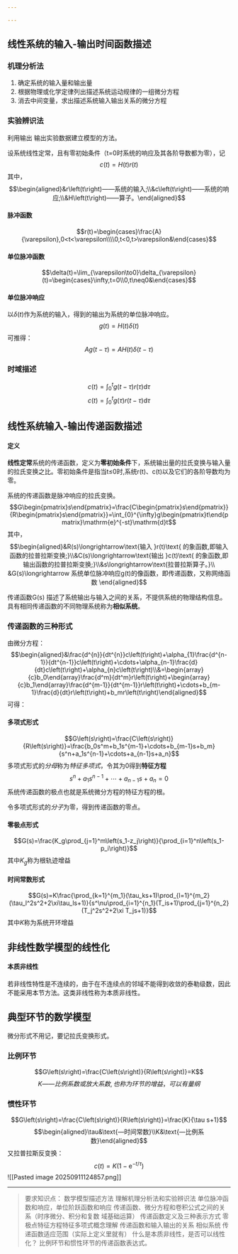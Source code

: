 ```yaml
---

---
```

## 线性系统的输入-输出时间函数描述
### 机理分析法
1. 确定系统的输入量和输出量
2. 根据物理或化学定律列出描述系统运动规律的一组微分方程
3. 消去中间变量，求出描述系统输入输出关系的微分方程
### 实验辨识法
利用输出 输出实验数据建立模型的方法。

设系统线性定常，且有零初始条件（t=0时系统的响应及其各阶导数都为零），记
$$c\left(t\right)=H\left(t\right)r\left(t\right)$$
其中，$$\begin{aligned}&r\left(t\right)——系统的输入;\\&c\left(t\right)——系统的响应;\\&H\left(t\right)——算子。\end{aligned}$$
#### 脉冲函数
$$r(t)=\begin{cases}\frac{A}{\varepsilon},0<t<\varepsilon\\\\0,t<0,t>\varepsilon&\end{cases}$$
#### 单位脉冲函数
$$\delta(t)=\lim_{\varepsilon\to0}\delta_{\varepsilon}(t)=\begin{cases}\infty,t=0\\0,t\neq0&\end{cases}$$
#### 单位脉冲响应
以$\delta(t)$作为系统的输入，得到的输出为系统的单位脉冲响应。
$$g(t)=H(t)\delta(t)$$
可推得：
$$Ag(t-\tau)=AH(t)\delta(t-\tau)$$
### 时域描述
$$c(t)=\int_{0}^{t}g(t-\tau)r(\tau)\mathrm{d}\tau$$
$$c\left(t\right)=\int_{0}^{t}g\left(\tau\right)r\left(t-\tau\right)\mathrm{d}\tau$$
## 线性系统输入-输出传递函数描述
#### 定义
**线性定常**系统的传递函数，定义为**零初始条件**下，系统输出量的拉氏变换与输入量的拉氏变换之比。零初始条件是指当t≤0时,系统r(t)、c(t)以及它们的各阶导数均为零。

系统的传递函数是脉冲响应的拉氏变换。
$$G\begin{pmatrix}s\end{pmatrix}=\frac{C\begin{pmatrix}s\end{pmatrix}}{R\begin{pmatrix}s\end{pmatrix}}=\int_{0}^{\infty}g\begin{pmatrix}t\end{pmatrix}\mathrm{e}^{-st}\mathrm{d}t$$
其中，
$$\begin{aligned}&R(s)\longrightarrow\text{输入 }r(t)\text{ 的象函数,即输入函数的拉普拉斯变换;}\\&C(s)\longrightarrow\text{输出 }c(t)\text{ 的象函数,即输出函数的拉普拉斯变换;}\\&s\longrightarrow\text{拉普拉斯算子。}\\
&G(s)\longrightarrow 系统单位脉冲响应g(t)的像函数，即传递函数，又称网络函数
\end{aligned}$$

传递函数G(s) 描述了系统输出与输入之间的关系，不提供系统的物理结构信息。具有相同传递函数的不同物理系统称为**相似系统**。
### 传递函数的三种形式
由微分方程：
$$\begin{aligned}&\frac{d^{n}}{dt^{n}}c\left(t\right)+\alpha_{1}\frac{d^{n-1}}{dt^{n-1}}c\left(t\right)+\cdots+\alpha_{n-1}\frac{d}{dt}c\left(t\right)+\alpha_{n}c\left(t\right)\\&=\begin{array}{c}b_0\end{array}\frac{d^m}{dt^m}r\left(t\right)+\begin{array}{c}b_1\end{array}\frac{d^{m-1}}{dt^{m-1}}r\left(t\right)+\cdots+b_{m-1}\frac{d}{dt}r\left(t\right)+b_mr\left(t\right)\end{aligned}$$
可得：
#### 多项式形式
$$G\left(s\right)=\frac{C\left(s\right)}{R\left(s\right)}=\frac{b_0s^m+b_1s^{m-1}+\cdots+b_{m-1}s+b_m}{s^n+a_1s^{n-1}+\cdots+a_{n-1}s+a_n}$$
多项式形式的*分母*称为*特征多项式*，令其为0得到**特征方程**
$$s^n+a_1s^{n-1}+\cdots+a_{n-1}s+a_n=0$$
系统传递函数的极点也就是系统微分方程的特征方程的根。

令多项式形式的*分子*为零，得到传递函数的零点。
#### 零极点形式
$$G(s)=\frac{K_g\prod_{j=1}^m\left(s_1-z_j\right)}{\prod_{i=1}^n\left(s_1-p_i\right)}$$
其中$K_{g}$称为根轨迹增益
#### 时间常数形式
$$G(s)=K\frac{\prod_{k=1}^{m_1}(\tau_ks+1)\prod_{l=1}^{m_2}(\tau_l^2s^2+2\xi\tau_ls+1)}{s^\nu\prod_{i=1}^{n_1}(T_is+1)\prod_{j=1}^{n_2}(T_j^2s^2+2\xi T_js+1)}$$
其中$K$称为系统开环增益
## 非线性数学模型的线性化
#### 本质非线性
若非线性特性是不连续的，由于在不连续点的邻域不能得到收敛的泰勒级数，因此不能采用本节方法。这类非线性称为本质非线性。
## 典型环节的数学模型
微分形式不用记，要记拉氏变换形式。
### 比例环节
$$G\left(s\right)=\frac{C\left(s\right)}{R\left(s\right)}=K$$
$$K——比例系数或放大系数,也称为环节的增益，可以有量纲$$
### 惯性环节
$$G\left(s\right)=\frac{C\left(s\right)}{R\left(s\right)}=\frac{K}{\tau s+1}$$
$$\begin{aligned}\tau&\text{—时间常数}\\K&\text{—比例系数}\end{aligned}$$
又拉普拉斯反变换：
$$c(t)=K(1-\mathrm{e}^{-t/\tau})$$
![[Pasted image 20250911124857.png]]


---
> 要求知识点：
数学模型描述方法
理解机理分析法和实验辨识法
单位脉冲函数和响应，单位阶跃函数和响应
传递函数、微分方程和卷积公式之间的关系（时序微分、积分和复数
域基础运算）
传递函数定义及三种表示方式
零极点特征方程特征多项式概念理解
传递函数和输入输出的关系
相似系统
传递函数适应范围（实际上定义里就有）
什么是本质非线性，是否可以线性化？
比例环节和惯性环节的传递函数表达式。